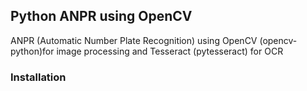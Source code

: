 ## Python ANPR using OpenCV

ANPR (Automatic Number Plate Recognition) using OpenCV (opencv-python)for image processing and Tesseract (pytesseract) for OCR

### Installation
